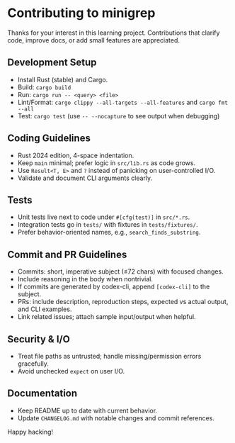 # Contributing to minigrep

Thanks for your interest in this learning project. Contributions that clarify code, improve docs, or add small features are appreciated.

## Development Setup
- Install Rust (stable) and Cargo.
- Build: `cargo build`
- Run: `cargo run -- <query> <file>`
- Lint/Format: `cargo clippy --all-targets --all-features` and `cargo fmt --all`
- Test: `cargo test` (use `-- --nocapture` to see output when debugging)

## Coding Guidelines
- Rust 2024 edition, 4-space indentation.
- Keep `main` minimal; prefer logic in `src/lib.rs` as code grows.
- Use `Result<T, E>` and `?` instead of panicking on user-controlled I/O.
- Validate and document CLI arguments clearly.

## Tests
- Unit tests live next to code under `#[cfg(test)]` in `src/*.rs`.
- Integration tests go in `tests/` with fixtures in `tests/fixtures/`.
- Prefer behavior-oriented names, e.g., `search_finds_substring`.

## Commit and PR Guidelines
- Commits: short, imperative subject (≤72 chars) with focused changes.
- Include reasoning in the body when nontrivial.
- If commits are generated by codex-cli, append `[codex-cli]` to the subject.
- PRs: include description, reproduction steps, expected vs actual output, and CLI examples.
- Link related issues; attach sample input/output when helpful.

## Security & I/O
- Treat file paths as untrusted; handle missing/permission errors gracefully.
- Avoid unchecked `expect` on user I/O.

## Documentation
- Keep README up to date with current behavior.
- Update `CHANGELOG.md` with notable changes and commit references.

Happy hacking!
